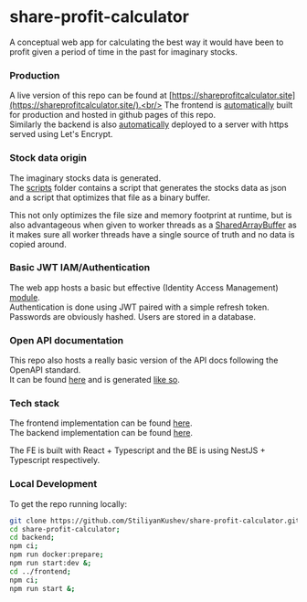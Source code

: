 # share-profit-calculator

A conceptual web app for calculating the best way it would have been to profit given a period of time in the past for imaginary stocks.

### Production
A live version of this repo can be found at [https://shareprofitcalculator.site](https://shareprofitcalculator.site/).<br/>
The frontend is [automatically](https://github.com/StiliyanKushev/share-profit-calculator/blob/main/.github/workflows/fe.prod.release.yml) built for production and hosted in github pages of this repo.<br/>
Similarly the backend is also [automatically](https://github.com/StiliyanKushev/share-profit-calculator/blob/main/.github/workflows/be.deploy.yml) deployed to a server with https served using Let's Encrypt.<br/>

### Stock data origin
The imaginary stocks data is generated.<br/>
The [scripts](https://github.com/StiliyanKushev/share-profit-calculator/tree/main/scripts) folder contains a script that generates the stocks data as json and a script that optimizes that file as a binary buffer.<br/>

This not only optimizes the file size and memory footprint at runtime, but is also advantageous when given to worker threads as a [SharedArrayBuffer](https://developer.mozilla.org/en-US/docs/Web/JavaScript/Reference/Global_Objects/SharedArrayBuffer) as it makes sure all worker threads have a single source of truth and no data is copied around.

### Basic JWT IAM/Authentication
The web app hosts a basic but effective (Identity Access Management) [module](https://github.com/StiliyanKushev/share-profit-calculator/tree/main/backend/src/iam).<br/>
Authentication is done using JWT paired with a simple refresh token.<br/>
Passwords are obviously hashed. Users are stored in a database.<br/>

### Open API documentation
This repo also hosts a really basic version of the API docs following the OpenAPI standard.<br/>
It can be found [here](https://github.com/StiliyanKushev/share-profit-calculator/blob/main/backend/API_DOCUMENTATION.md) and is generated [like so](https://github.com/StiliyanKushev/share-profit-calculator/blob/main/.github/workflows/be.api.docs.yml).<br/>

### Tech stack
The frontend implementation can be found [here](https://github.com/StiliyanKushev/share-profit-calculator/tree/main/frontend).<br/>
The backend implementation can be found [here](https://github.com/StiliyanKushev/share-profit-calculator/tree/main/backend).<br/>

The FE is built with React + Typescript and the BE is using NestJS + Typescript respectively.<br/>

### Local Development
To get the repo running locally:

```bash
git clone https://github.com/StiliyanKushev/share-profit-calculator.git;
cd share-profit-calculator;
cd backend;
npm ci;
npm run docker:prepare;
npm run start:dev &;
cd ../frontend;
npm ci;
npm run start &;
```
